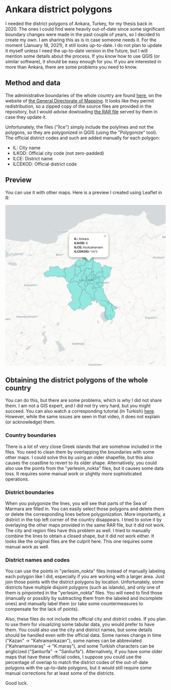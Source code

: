 # Ankara district polygons

I needed the district polygons of Ankara, Turkey, for my thesis back in 2020. The ones I could find were heavily out-of-date since some significant boundary changes were made in the past couple of years, so I decided to create my own. I am sharing this as is in case someone needs it. For the moment (January 18, 2021), it still looks up-to-date. I do not plan to update it myself unless I need the up-to-date version in the future, but I will mention some details about the process. If you know how to use QGIS (or similar software), it should be easy enough for you. If you are interested in more than Ankara, there are some problems you need to know.

## Method and data

The administrative boundaries of the whole country are found [here](https://www.harita.gov.tr/urun-267-haritasi.html&katid=14), on the website of [the General Directorate of Mapping](https://en.wikipedia.org/wiki/General_Directorate_of_Mapping). It looks like they permit redistribution, so a zipped copy of the source files are provided in the repository, but I would advise dowloading [the RAR file](https://www.harita.gov.tr/images/urunler/Turkiye_mulki_idare_sinirlari.rar) served by them in case they update it.

Unfortunately, the files ("İlce") simply include the polylines and not the polygons, so they are polygonized in QGIS (using the "Polygonize" tool). The official district codes and such are added manually for each polygon:

* IL: City name
* ILKOD: Official city code (not zero-padded)
* ILCE: District name
* ILCEKOD: Official district code

## Preview

You can use it with other maps. Here is a preview I created using Leaflet in R:

![](ankara_districts_preview.jpg)

## Obtaining the district polygons of the whole country

You can do this, but there are some problems, which is why I did not share them. I am not a GIS expert, and I did not try very hard, but you might succeed. You can also watch a corresponding tutorial (in Turkish) [here](https://www.youtube.com/watch?v=lDEzb9JOHu4). However, while the same issues are seen in that video, it does not explain (or acknowledge) them.

### Country boundaries

There is a lot of very close Greek islands that are somehow included in the files. You need to clean them by overlapping the boundaries with some other maps. I could solve this by using an older shapefile, but this also causes the coastline to revert to its older shape. Alternatively, you could also use the points from the "yerlesim_nokta" files, but it causes some data loss. It requires some manual work or slightly more sophisticated operations.

### District boundaries

When you polygonize the lines, you will see that parts of the Sea of Marmara are filled in. You can easily select those polygons and delete them or delete the corresponding lines before polygonization. More importantly, a district in the top left corner of the country disappears. I tried to solve it by overlaying the other maps provided in the same RAR file, but it did not work. The city and region files have this problem as well. I tried to manually combine the lines to obtain a closed shape, but it did not work either. It looks like the original files are the culprit here. This one requires some manual work as well.

### District names and codes

You can use the points in "yerlesim_nokta" files instead of manually labeling each polygon like I did, especially if you are working with a larger area. Just join those points with the district polygons by location. Unfortunately, some districts have multiple disjoint polygons (such as islands), and only one of them is pinpointed in the "yerlesim_nokta" files. You will need to find those (manually or possibly by subtracting them from the labeled and incomplete ones) and manually label them (or take some countermeasures to compensate for the lack of points).

Also, these files do not include the official city and district codes. If you plan to use them for visualizing some tabular data, you would prefer to have them. You could also use the city and district names, but some details should be handled even with the official data. Some names change in time ("Kazan" → "Kahramankazan"), some names can be abbreviated ("Kahramanmaraş" → "K.maraş"), and some Turkish characters can be anglicized ("Şanlıurfa" → "Sanliurfa"). Alternatively, if you have some older maps that have these official codes, I suppose you could use the percentage of overlap to match the district codes of the out-of-date polygons with the up-to-date polygons, but it would still require some manual corrections for at least some of the districts.

Good luck.
